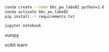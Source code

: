 ```bash
conda create --name bbc_pw_labo02 python=3.6
conda activate bbc_pw_labo02
pip install -r requirements.txt

jupyter notebook
```

numpy

scikit learn

